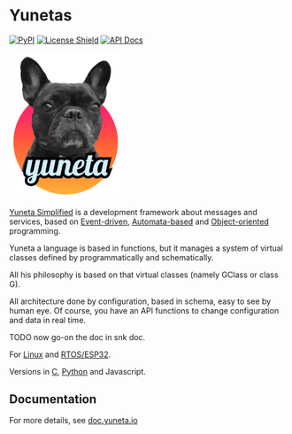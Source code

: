 # Yunetas

[![PyPI][pypi-badge]](https://pypi.org/project/yunetas)
[![License Shield](https://img.shields.io/badge/license-MIT-orange)](https://github.com/artgins/yunetas/blob/main/LICENSE.txt)
[![API Docs](https://img.shields.io/badge/api-docs-informational.svg)](https://doc.yuneta.io/)

<a href="https://yuneta.io/">
    <img src="https://github.com/artgins/yunetas/blob/main/docs/doc.yuneta.io/_static/yuneta-image.svg?raw=true" alt="Icon" width="200" /> <!-- Adjust the width as needed -->
</a>

[Yuneta Simplified](https://yuneta.io) is a development framework about messages and services, based on 
[Event-driven](https://en.wikipedia.org/wiki/Event-driven_programming), 
[Automata-based](https://en.wikipedia.org/wiki/Automata-based_programming) 
and [Object-oriented](https://en.wikipedia.org/wiki/Object-oriented_programming) 
programming.

Yuneta a language is based in functions, but it manages a system of virtual classes 
defined by programmatically and schematically.  

All his philosophy is based on that virtual classes (namely GClass or class G).

All architecture done by configuration, based in schema,
easy to see by human eye. 
Of course, you have an API functions to change configuration and data in real time. 

TODO now go-on the doc in snk doc.

For [Linux](https://en.wikipedia.org/wiki/Linux) and [RTOS/ESP32](https://www.espressif.com/en/products/sdks/esp-idf). 

Versions in [C](https://en.wikipedia.org/wiki/C_(programming_language)), [Python](https://www.python.org/) and Javascript.

## Documentation

For more details, see [doc.yuneta.io](https://doc.yuneta.io) 

[pypi-badge]: https://img.shields.io/pypi/v/yunetas
